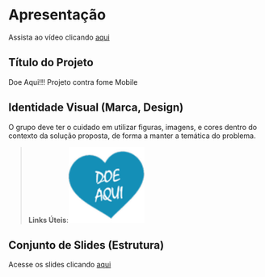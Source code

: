 # Apresentação
Assista ao vídeo clicando [aqui](https://www.canva.com/design/DAFmpbEckI0/4Fvp9dAqRaanWQAI53NSgA/watch?utm_content=DAFmpbEckI0&utm_campaign=share_your_design&utm_medium=link&utm_source=shareyourdesignpanel)


## Título do Projeto

Doe Aqui!!! Projeto contra fome Mobile
## Identidade Visual (Marca, Design)

O grupo deve ter o cuidado em utilizar figuras, imagens, e cores dentro do contexto da solução proposta, de forma a manter a temática do problema.

> **Links Úteis**:<img src="img/Doeaqui.png" width=150 height=150>


## Conjunto de Slides (Estrutura)

Acesse os slides clicando [aqui](https://www.canva.com/design/DAFmsNFQGC8/1JPp6kbCC1A5juLCRhM0Iw/edit?utm_content=DAFmsNFQGC8&utm_campaign=designshare&utm_medium=link2&utm_source=sharebutton)
